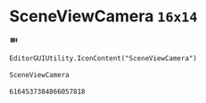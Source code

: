 # SceneViewCamera `16x14`
<img src="/img/SceneViewCamera.png" width=16 height=14>

``` CSharp
EditorGUIUtility.IconContent("SceneViewCamera")
```
```
SceneViewCamera
```
```
6164537384866057818
```
